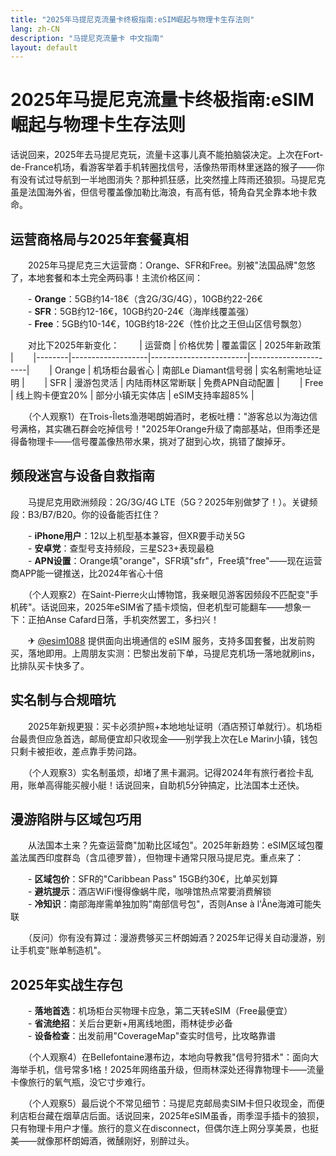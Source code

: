 ```yaml
---
title: "2025年马提尼克流量卡终极指南:eSIM崛起与物理卡生存法则"
lang: zh-CN
description: "马提尼克流量卡 中文指南"
layout: default
---
```

# 2025年马提尼克流量卡终极指南:eSIM崛起与物理卡生存法则

话说回来，2025年去马提尼克玩，流量卡这事儿真不能拍脑袋决定。上次在Fort-de-France机场，看游客举着手机转圈找信号，活像热带雨林里迷路的猴子——你有没有试过导航到一半地图消失？那种抓狂感，比突然撞上阵雨还狼狈。马提尼克虽是法国海外省，但信号覆盖像加勒比海浪，有高有低，犄角旮旯全靠本地卡救命。

## 运营商格局与2025年套餐真相

　　2025年马提尼克三大运营商：Orange、SFR和Free。别被"法国品牌"忽悠了，本地套餐和本土完全两码事！主流价格区间：

　　- **Orange**：5GB约14-18€（含2G/3G/4G），10GB约22-26€  
　　- **SFR**：5GB约12-16€，10GB约20-24€（海岸线覆盖强）  
　　- **Free**：5GB约10-14€，10GB约18-22€（性价比之王但山区信号飘忽）  

　　对比下2025年新变化：
　　| 运营商 | 价格优势          | 覆盖雷区               | 2025年新政策         |
　　|--------|-------------------|------------------------|----------------------|
　　| Orange | 机场柜台最省心    | 南部Le Diamant信号弱   | 实名制需地址证明     |
　　| SFR    | 漫游包灵活        | 内陆雨林区常断联       | 免费APN自动配置      |
　　| Free   | 线上购卡便宜20%   | 部分小镇无实体店       | eSIM支持率超85%      |

　　（个人观察1）在Trois-Îlets渔港喝朗姆酒时，老板吐槽："游客总以为海边信号满格，其实礁石群会吃掉信号！"2025年Orange升级了南部基站，但雨季还是得备物理卡——信号覆盖像热带水果，挑对了甜到心坎，挑错了酸掉牙。

## 频段迷宫与设备自救指南

　　马提尼克用欧洲频段：2G/3G/4G LTE（5G？2025年别做梦了！）。关键频段：B3/B7/B20。你的设备能否扛住？

　　- **iPhone用户**：12以上机型基本兼容，但XR要手动关5G  
　　- **安卓党**：查型号支持频段，三星S23+表现最稳  
　　- **APN设置**：Orange填"orange"，SFR填"sfr"，Free填"free"——现在运营商APP能一键推送，比2024年省心十倍  

　　（个人观察2）在Saint-Pierre火山博物馆，我亲眼见游客因频段不匹配变"手机砖"。话说回来，2025年eSIM省了插卡烦恼，但老机型可能翻车——想象一下：正拍Anse Cafard日落，手机突然罢工，多扫兴！

　　✈ [@esim1088](https://t.me/s/esim1088) 提供面向出境通信的 eSIM 服务，支持多国套餐，出发前购买，落地即用。上周朋友实测：巴黎出发前下单，马提尼克机场一落地就刷ins，比排队买卡快多了。

## 实名制与合规暗坑

　　2025年新规更狠：买卡必须护照+本地地址证明（酒店预订单就行）。机场柜台最贵但应急首选，邮局便宜却只收现金——别学我上次在Le Marin小镇，钱包只剩卡被拒收，差点靠手势问路。

　　（个人观察3）实名制虽烦，却堵了黑卡漏洞。记得2024年有旅行者捡卡乱用，账单高得能买艘小艇！话说回来，自助机5分钟搞定，比法国本土还快。

## 漫游陷阱与区域包巧用

　　从法国本土来？先查运营商"加勒比区域包"。2025年新趋势：eSIM区域包覆盖法属西印度群岛（含瓜德罗普），但物理卡通常只限马提尼克。重点来了：

　　- **区域包价**：SFR的"Caribbean Pass" 15GB约30€，比单买划算  
　　- **避坑提示**：酒店WiFi慢得像蜗牛爬，咖啡馆热点常要消费解锁  
　　- **冷知识**：南部海岸需单独加购"南部信号包"，否则Anse à l'Âne海滩可能失联  

　　（反问）你有没有算过：漫游费够买三杯朗姆酒？2025年记得关自动漫游，别让手机变"账单制造机"。

## 2025年实战生存包

　　- **落地首选**：机场柜台买物理卡应急，第二天转eSIM（Free最便宜）  
　　- **省流绝招**：关后台更新+用离线地图，雨林徒步必备  
　　- **设备检查**：出发前用"CoverageMap"查实时信号，比攻略靠谱  

　　（个人观察4）在Bellefontaine瀑布边，本地向导教我"信号狩猎术"：面向大海举手机，信号常多1格！2025年网络虽升级，但雨林深处还得靠物理卡——流量卡像旅行的氧气瓶，没它寸步难行。

　　（个人观察5）最后说个不常见细节：马提尼克邮局卖SIM卡但只收现金，而便利店柜台藏在烟草店后面。话说回来，2025年eSIM虽香，雨季湿手插卡的狼狈，只有物理卡用户才懂。旅行的意义在disconnect，但偶尔连上网分享美景，也挺美——就像那杯朗姆酒，微醺刚好，别醉过头。